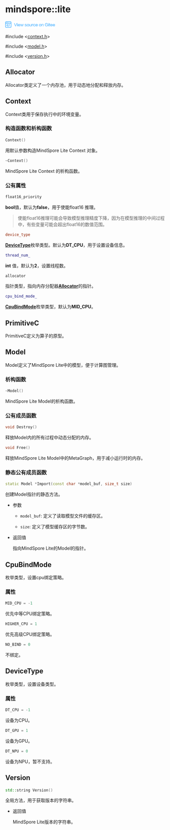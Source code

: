 # mindspore::lite

[![查看源文件](./_static/logo_source.png)](https://gitee.com/mindspore/docs/blob/r1.0/docs/api_cpp/source_zh_cn/lite.md)

\#include &lt;[context.h](https://gitee.com/mindspore/mindspore/blob/r1.0/mindspore/lite/include/context.h)&gt;

\#include &lt;[model.h](https://gitee.com/mindspore/mindspore/blob/r1.0/mindspore/lite/include/model.h)&gt;

\#include &lt;[version.h](https://gitee.com/mindspore/mindspore/blob/r1.0/mindspore/lite/include/version.h)&gt;

## Allocator

Allocator类定义了一个内存池，用于动态地分配和释放内存。

## Context

Context类用于保存执行中的环境变量。

### 构造函数和析构函数

```cpp
Context()
```

用默认参数构造MindSpore Lite Context 对象。

```cpp
~Context()
```

MindSpore Lite Context 的析构函数。

### 公有属性

```cpp
float16_priority
```

**bool**值，默认为**false**，用于使能float16 推理。

> 使能float16推理可能会导致模型推理精度下降，因为在模型推理的中间过程中，有些变量可能会超出float16的数值范围。

```cpp
device_type
```

[**DeviceType**](https://www.mindspore.cn/doc/api_cpp/zh-CN/r1.0/lite.html#devicetype)枚举类型。默认为**DT_CPU**，用于设置设备信息。

```cpp
thread_num_
```

**int** 值，默认为**2**，设置线程数。

```cpp
allocator
```

指针类型，指向内存分配器[**Allocator**](https://www.mindspore.cn/doc/api_cpp/zh-CN/r1.0/lite.html#allocator)的指针。

```cpp
cpu_bind_mode_
```

[**CpuBindMode**](https://www.mindspore.cn/doc/api_cpp/zh-CN/r1.0/lite.html#cpubindmode)枚举类型，默认为**MID_CPU**。

## PrimitiveC

PrimitiveC定义为算子的原型。

## Model

Model定义了MindSpore Lite中的模型，便于计算图管理。

### 析构函数

```cpp
~Model()
```

MindSpore Lite Model的析构函数。

### 公有成员函数

```cpp
void Destroy()
```

释放Model内的所有过程中动态分配的内存。

```cpp
void Free()
```

释放MindSpore Lite Model中的MetaGraph，用于减小运行时的内存。

### 静态公有成员函数

```cpp
static Model *Import(const char *model_buf, size_t size)
```

创建Model指针的静态方法。

- 参数

    - `model_buf`: 定义了读取模型文件的缓存区。

    - `size`: 定义了模型缓存区的字节数。

- 返回值

  指向MindSpore Lite的Model的指针。

## CpuBindMode

枚举类型，设置cpu绑定策略。

### 属性

```cpp
MID_CPU = -1
```

优先中等CPU绑定策略。

```cpp
HIGHER_CPU = 1
```

优先高级CPU绑定策略。

```cpp
NO_BIND = 0
```

不绑定。

## DeviceType

枚举类型，设置设备类型。

### 属性

```cpp
DT_CPU = -1
```

设备为CPU。

```cpp
DT_GPU = 1
```

设备为GPU。

```cpp
DT_NPU = 0
```

设备为NPU，暂不支持。

## Version

```cpp
std::string Version()
```

全局方法，用于获取版本的字符串。

- 返回值

    MindSpore Lite版本的字符串。
